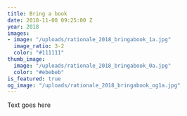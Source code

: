 ```yaml
---
title: Bring a book
date: 2018-11-08 09:25:00 Z
year: 2018
images:
- image: "/uploads/rationale_2018_bringabook_1a.jpg"
  image_ratio: 3-2
  color: "#111111"
thumb_image:
  image: "/uploads/rationale_2018_bringabook_0a.jpg"
  color: "#ebebeb"
is_featured: true
og_image: "/uploads/rationale_2018_bringabook_og1a.jpg"
---
```


Text goes here